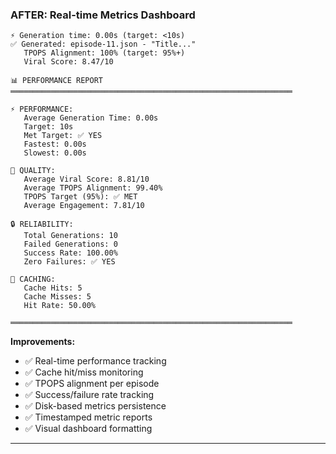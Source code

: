 ### AFTER: Real-time Metrics Dashboard

```
⚡ Generation time: 0.00s (target: <10s)
✅ Generated: episode-11.json - "Title..."
   TPOPS Alignment: 100% (target: 95%+)
   Viral Score: 8.47/10

📊 PERFORMANCE REPORT
═══════════════════════════════════════════════════════════════

⚡ PERFORMANCE:
   Average Generation Time: 0.00s
   Target: 10s
   Met Target: ✅ YES
   Fastest: 0.00s
   Slowest: 0.00s

🎯 QUALITY:
   Average Viral Score: 8.81/10
   Average TPOPS Alignment: 99.40%
   TPOPS Target (95%): ✅ MET
   Average Engagement: 7.81/10

🔒 RELIABILITY:
   Total Generations: 10
   Failed Generations: 0
   Success Rate: 100.00%
   Zero Failures: ✅ YES

💾 CACHING:
   Cache Hits: 5
   Cache Misses: 5
   Hit Rate: 50.00%

═══════════════════════════════════════════════════════════════
```

**Improvements:**
- ✅ Real-time performance tracking
- ✅ Cache hit/miss monitoring
- ✅ TPOPS alignment per episode
- ✅ Success/failure rate tracking
- ✅ Disk-based metrics persistence
- ✅ Timestamped metric reports
- ✅ Visual dashboard formatting

---

